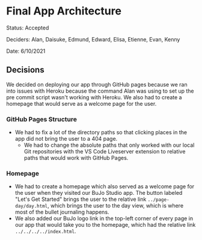 # Final App Architecture
Status: Accepted

Deciders: Alan, Daisuke, Edmund, Edward, Elisa, Etienne, Evan, Kenny

Date: 6/10/2021

## Decisions
We decided on deploying our app through GitHub pages because we ran into issues with Heroku because the command Alan was using to set up the pre commit script wasn't working with Heroku. We also had to create a homepage that would serve as a welcome page for the user.

### GitHub Pages Structure
- We had to fix a lot of the directory paths so that clicking places in the app did not bring the user to a 404 page.
  - We had to change the absolute paths that only worked with our local Git repositories with the VS Code Liveserver extension to relative paths that would work with GitHub Pages.

### Homepage
- We had to create a homepage which also served as a welcome page for the user when they visited our BuJo Studio app. The button labeled "Let's Get Started" brings the user to the relative link `../page-day/day.html`, which brings the user to the day view, which is where most of the bullet journaling happens.
- We also added our BuJo logo link in the top-left corner of every page in our app that would take you to the homepage, which had the relative link `../../../../index.html`.

